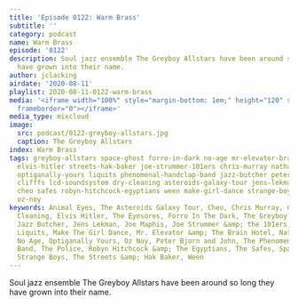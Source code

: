 ```yaml
---
title: 'Episode 0122: Warm Brass'
subtitle: ''
category: podcast
name: Warm Brass
episode: '0122'
description: Soul jazz ensemble The Greyboy Allstars have been around so long they
  have grown into their name.
author: jclacking
airdate: '2020-08-11'
playlist: 2020-08-11-0122-warm-brass
media: '<iframe width="100%" style="margin-bottom: 1em;" height="120" src="https://www.mixcloud.com/widget/iframe/?feed=%2Fthe-lacking-org%2Fnpszgp-122-warm-brass%2F&hide_artwork=1&hide_cover=1&light=1"
  frameborder="0"></iframe>'
media_type: mixcloud
image:
  src: podcast/0122-greyboy-allstars.jpg
  caption: The Greyboy Allstars
index: Warm Brass
tags: greyboy-allstars space-ghost forro-in-dark no-age mr-elevator-brain-hotel animal-eyes
  elvis-hitler streets-hak-baker joe-strummer-101ers chris-murray nathaniel-rateliff
  optiganally-yours liquits phenomenal-handclap-band jazz-butcher peter-bjorn-john
  clifffs lcd-soundsystem dry-cleaning asteroids-galaxy-tour jens-lekman eyesores
  cheo safes robyn-hitchcock-egyptians ween make-girl-dance strange-boys police joe-maphis
  oz-noy
keywords: Animal Eyes, The Asteroids Galaxy Tour, Cheo, Chris Murray, Clifffs, Dry
  Cleaning, Elvis Hitler, The Eyesores, Forro In The Dark, The Greyboy Allstars, The
  Jazz Butcher, Jens Lekman, Joe Maphis, Joe Strummer &amp; the 101ers, LCD Soundsystem,
  Liquits, Make The Girl Dance, Mr. Elevator &amp; The Brain Hotel, Nathaniel Rateliff,
  No Age, Optiganally Yours, Oz Noy, Peter Bjorn and John, The Phenomenal Handclap
  Band, The Police, Robyn Hitchcock &amp; The Egyptians, The Safes, Space Ghost, The
  Strange Boys, The Streets &amp; Hak Baker, Ween
---
```

Soul jazz ensemble The Greyboy Allstars have been around so long they have grown into their name.
